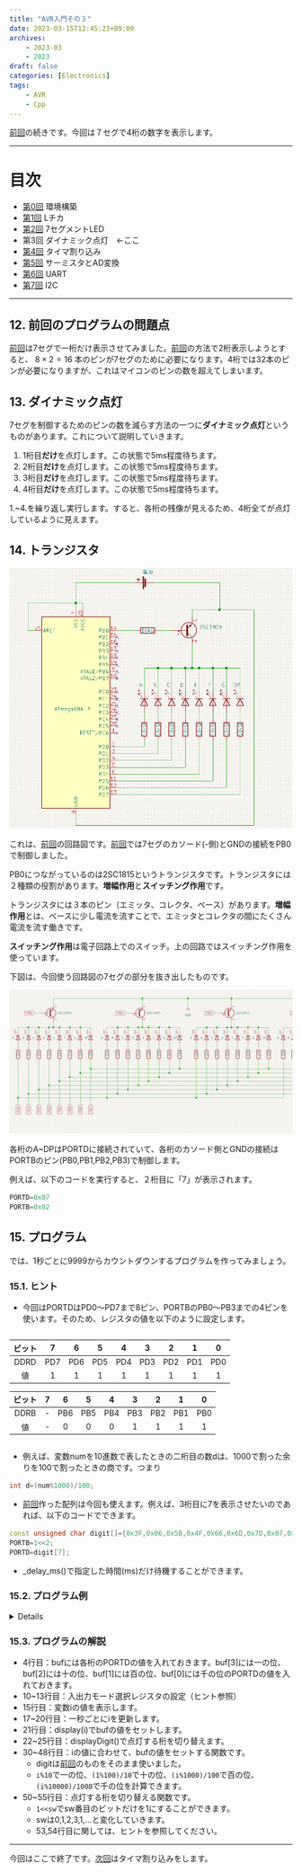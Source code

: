 ```yaml
---
title: "AVR入門その３"
date: 2023-03-15T12:45:23+09:00
archives:
    - 2023-03
    - 2023
draft: false
categories: [Electronics]
tags:
    - AVR
    - Cpp
---
```


[前回](../day2/)の続きです。今回は７セグで4桁の数字を表示します。

---

# 目次

* [第0回](../day0/) 環境構築
* [第1回](../day1/) Lチカ
* [第2回](../day2/) 7セグメントLED
* 第3回 ダイナミック点灯　←ここ
* [第4回](../day4/) タイマ割り込み
* [第5回](../day5/) サーミスタとAD変換
* [第6回](../day6/) UART
* [第7回](../day7/) I2C

---

## 12. 前回のプログラムの問題点

[前回](../day2/)は7セグで一桁だけ表示させてみました。[前回](../day2/)の方法で2桁表示しようとすると、 $8\times 2=16$ 本のピンが7セグのために必要になります。4桁では32本のピンが必要になりますが、これはマイコンのピンの数を超えてしまいます。

## 13. ダイナミック点灯

7セグを制御するためのピンの数を減らす方法の一つに**ダイナミック点灯**というものがあります。これについて説明していきます。

1. 1桁目**だけ**を点灯します。この状態で5ms程度待ちます。
2. 2桁目**だけ**を点灯します。この状態で5ms程度待ちます。
3. 3桁目**だけ**を点灯します。この状態で5ms程度待ちます。
4. 4桁目**だけ**を点灯します。この状態で5ms程度待ちます。

1.~4.を繰り返し実行します。すると、各桁の残像が見えるため、4桁全てが点灯しているように見えます。

## 14. トランジスタ

![](../day2/img/fig4.png)

これは、[前回](../day2/)の回路図です。[前回](../day2/)では7セグのカソード(-側)とGNDの接続をPB0で制御しました。

PB0につながっているのは2SC1815というトランジスタです。トランジスタには２種類の役割があります。**増幅作用**と**スイッチング作用**です。

トランジスタには３本のピン（エミッタ、コレクタ、ベース）があります。**増幅作用**とは、ベースに少し電流を流すことで、エミッタとコレクタの間にたくさん電流を流す働きです。

**スイッチング作用**は電子回路上でのスイッチ。上の回路ではスイッチング作用を使っています。

下図は、今回使う回路図の7セグの部分を抜き出したものです。

![](img/fig1.png)

各桁のA~DPはPORTDに接続されていて、各桁のカソード側とGNDの接続はPORTBのピン(PB0,PB1,PB2,PB3)で制御します。

例えば、以下のコードを実行すると、２桁目に「7」が表示されます。

```cpp
PORTD=0x07
PORTB=0x02
```
## 15. プログラム

では、1秒ごとに9999からカウントダウンするプログラムを作ってみましょう。

### 15.1. ヒント

* 今回はPORTDはPD0～PD7まで8ピン、PORTBのPB0～PB3までの4ピンを使います。そのため、レジスタの値を以下のように設定します。


<div style="overflow-x: auto; white-space: nowrap">

|ビット|7|6|5|4|3|2|1|0|
|:-:|:-:|:-:|:-:|:-:|:-:|:-:|:-:|:-:|
|DDRD|PD7|PD6|PD5|PD4|PD3|PD2|PD1|PD0|
|値|1|1|1|1|1|1|1|1|

|ビット|7|6|5|4|3|2|1|0|
|:-:|:-:|:-:|:-:|:-:|:-:|:-:|:-:|:-:|
|DDRB|-|PB6|PB5|PB4|PB3|PB2|PB1|PB0|
|値|-|0|0|0|1|1|1|1|

</div>

* 例えば、変数numを10進数で表したときの二桁目の数dは、1000で割った余りを100で割ったときの商です。つまり
```cpp
int d=(num%1000)/100;
```
* [前回](../day2/)作った配列は今回も使えます。例えば、3桁目に7を表示させたいのであれば、以下のコードでできます。
```cpp
const unsigned char digit[]={0x3F,0x06,0x5B,0x4F,0x66,0x6D,0x7D,0x07,0x7F,0x6F};
PORTB=1<<2;
PORTD=digit[7];
```
* _delay_ms()で指定した時間(ms)だけ待機することができます。

### 15.2. プログラム例

<details>

```cpp
#include<avr/io.h>
#include<util/delay.h>

unsigned char buf[4];

void display(int i);
void displayDigit();

int main(void){
    DDRD=0xFF;
    PORTD=0b00000000;
    DDRB=0x0F;
    PORTB=0x00;

    int i=9999;
    while(1){
        i--;
        if(i<0){
            i=9999;
        }
        display(i);
        for(int d=0;d<20;d++){
            displayDigit();
            _delay_ms(5);
        }
    }
    return 0;
}

void display(int i){
	const unsigned char digit[]={0x3F,0x06,0x5B,0x4F,0x66,0x6D,0x7D,0x07,0x7F,0x6F};
	/*ピンの接続:
	 * PORTD:
	 * 	0 -> A		
	 * 	1 -> B		    A
	 * 	2 -> C		  +---+
	 * 	3 -> D		F | G |B
	 * 	4 -> E		  +---|
	 * 	5 -> F		E |   |C
	 * 	6 -> G		  +---+ .
	 * 	7 -> DP		    D   DP
	 * */
	i=i%10000;
	buf[3]=digit[i%10];
	buf[2]=digit[(i%100)/10];
	buf[1]=digit[(i%1000)/100];
	buf[0]=digit[i/1000];
}

void displayDigit(){
	static int sw=0;
	sw=(sw+1)%4;
	PORTB=1<<sw;
	PORTD=buf[sw];
}

```
</details>

### 15.3. プログラムの解説

* 4行目：bufには各桁のPORTDの値を入れておきます。buf[3]には一の位、buf[2]には十の位、buf[1]には百の位、buf[0]には千の位のPORTDの値を入れておきます。
* 10~13行目：入出力モード選択レジスタの設定（ヒント参照）
* 15行目：変数iの値を表示します。
* 17~20行目：一秒ごとにiを更新します。
* 21行目：display(i)でbufの値をセットします。
* 22~25行目：displayDigit()で点灯する桁を切り替えます。
* 30~48行目：iの値に合わせて、bufの値をセットする関数です。
    * digitは[前回](../day2/)のものをそのまま使いました。
    * `i%10`で一の位、`(1%100)/10`で十の位、`(i%1000)/100`で百の位、`(i%10000)/1000`で千の位を計算できます。
* 50~55行目：点灯する桁を切り替える関数です。
    * `1<<sw`でsw番目のビットだけを1にすることができます。
    * swは0,1,2,3,1,...と変化していきます。
    * 53,54行目に関しては、ヒントを参照してください。

---

今回はここで終了です。[次回](../day4/)はタイマ割り込みをします。